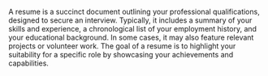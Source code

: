 A resume is a succinct document outlining your professional qualifications, designed to secure an interview. Typically, it includes a summary of your skills and experience, a chronological list of your employment history, and your educational background. In some cases, it may also feature relevant projects or volunteer work. The goal of a resume is to highlight your suitability for a specific role by showcasing your achievements and capabilities.
